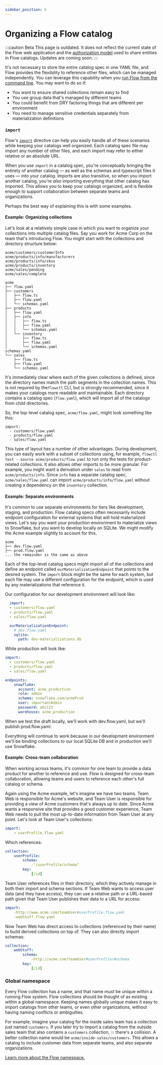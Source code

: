 ```yaml
---
sidebar_position: 5
---
```

# Organizing a Flow catalog

:::caution Beta
This page is outdated. It does not reflect the current state of the Flow web application and the
[authorization model](./authentication.md#authorizing-users-and-authenticating-with-flow) used to share
entities in Flow catalogs. Updates are coming soon.
:::

It's not necessary to store the entire catalog spec in one YAML file, and Flow provides the flexibility to reference other files, which can be managed independently.
You can leverage this capability when you [run Flow from the command line](../concepts/flowctl.md). You may want to do so if:

* You want to ensure shared collections remain easy to find
* You use group data that's managed by different teams
* You could benefit from DRY factoring things that are different per environment
* You need to manage sensitive credentials separately from materialization definitions

### `import`

Flow's [`import`](../concepts/import.md) directive can help you easily handle all of these scenarios while keeping your catalogs well organized. Each catalog spec file may import any number of other files, and each import may refer to either relative or an absolute URL.

When you use `import` in a catalog spec, you're conceptually bringing the entirety of another catalog — as well as the schemas and typescript files it uses — into your catalog. Imports are also transitive, so when you import another catalog, you're _also_ importing everything that other catalog has imported. This allows you to keep your catalogs organized, and is flexible enough to support collaboration between separate teams and organizations.

Perhaps the best way of explaining this is with some examples.

#### Example: Organizing collections

Let's look at a relatively simple case in which you want to organize your collections into multiple catalog files. Say you work for Acme Corp on the team that's introducing Flow. You might start with the collections and directory structure below:

```
acme/customers/customerInfo
acme/products/info/manufacturers
acme/products/info/skus
acme/products/inventory
acme/sales/pending
acme/sales/complete
```

```
acme
├── flow.yaml
├── customers
│   ├── flow.ts
│   ├── flow.yaml
│   └── schemas.yaml
├── products
│   ├── flow.yaml
│   ├── info
│   │   ├── flow.ts
│   │   ├── flow.yaml
│   │   └── schemas.yaml
│   └── inventory
│       ├── flow.ts
│       ├── flow.yaml
│       └── schemas.yaml
schemas.yaml
└── sales
    ├── flow.ts
    ├── flow.yaml
    └── schemas.yaml
```

It's immediately clear where each of the given collections is defined, since the directory names match the path segments in the collection names. This is not required by the`flowctl` CLI, but is strongly recommended, since it makes your catalogs more readable and maintainable. Each directory contains a catalog spec (`flow.yaml`), which will import all of the catalogs from child directories.

So, the top-level catalog spec, `acme/flow.yaml`, might look something like this:

```
import:
  - customers/flow.yaml
  - products/flow.yaml
  - sales/flow.yaml
```

This type of layout has a number of other advantages. During development, you can easily work with a subset of collections using, for example, `flowctl test --source acme/products/flow.yaml` to run only the tests for product-related collections. It also allows other imports to be more granular. For example, you might want a derivation under `sales` to read from `acme/products/info`. Since `info` has a separate catalog spec, `acme/sales/flow.yaml` can import `acme/products/info/flow.yaml` without creating a dependency on the `inventory` collection.

#### Example: Separate environments

It's common to use separate environments for tiers like development, staging, and production. Flow catalog specs often necessarily include endpoint configuration for external systems that will hold materialized views. Let's say you want your production environment to materialize views to Snowflake, but you want to develop locally on SQLite. We might modify the Acme example slightly to account for this.

```
acme
├── dev.flow.yaml
├── prod.flow.yaml
... the remainder is the same as above
```

Each of the top-level catalog specs might import all of the collections and define an endpoint called `ourMaterializationEndpoint` that points to the desired system. The `import` block might be the same for each system, but each file may use a different configuration for the endpoint, which is used by any materializations that reference it.

Our configuration for our development environment will look like:

```yaml title="dev.flow.yaml"
  import:
  - customers/flow.yaml
  - products/flow.yaml
  - sales/flow.yaml

  ourMaterializationEndpoint:
    # dev.flow.yaml
    sqlite:
      path: dev-materializations.db
```

While production will look like:

```yaml title="prod.flow.yaml"
import:
  - customers/flow.yaml
  - products/flow.yaml
  - sales/flow.yaml

endpoints:
    snowflake:
      account: acme_production
      role: admin
      schema: snowflake.com/acmeProd
      user: importantAdmin
      password: abc123
      warehouse: acme_production
```

When we test the draft locally, we'll work with dev.flow.yaml, but we'll publish prod.flow.yaml.

Everything will continue to work because in our development environment we'll be binding collections to our local SQLite DB and in production we'll use Snowflake.

#### Example: Cross-team collaboration

When working across teams, it's common for one team to provide a data product for another to reference and use. Flow is designed for cross-team collaboration, allowing teams and users to reference each other's full catalog or schema. &#x20;

Again using the Acme example, let's imagine we have two teams. Team Web is responsible for Acme's website, and Team User is responsible for providing a view of Acme customers that's always up to date. Since Acme wants a responsive site that provides a good customer experience, Team Web needs to pull the most up-to-date information from Team User at any point. Let's look at Team User's collections:

```yaml title="teamUser.flow.yaml"
import:
    - userProfile.flow.yaml
```

Which references:

```yaml title="userProfile.flow.yaml"
collection:
    userProfile:
        schema:
            -"/userProfile/schema"
        key:
            [/id]
```

Team User references files in their directory, which they actively manage in both their import and schema sections. If Team Web wants to access user data (and they have access), they can use a relative path or a URL-based path given that Team User publishes their data to a URL for access:

```yaml title="teamWeb.flow.yaml"
import:
    -http://www.acme.com/teamUser#userProfile.flow.yaml
    -webStuff.flow.yaml
```

Now Team Web has direct access to collections (referenced by their name) to build derived collections on top of. They can also directly import schemas:

```yaml title="webStuff.flow.yaml"
collection:
    webStuff:
        schema:
            -http://acme.com/teamUser#userProfile/#schema
        key:
            [/id]
```

### Global namespace

Every Flow collection has a name, and that name _must_ be unique within a running Flow system. Flow collections should be thought of as existing within a global namespace. Keeping names globally unique makes it easy to import catalogs from other teams, or even other organizations, without having naming conflicts or ambiguities.

For example, imagine your catalog for the inside sales team has a collection just named `customers`. If you later try to import a catalog from the outside sales team that also contains a `customers` collection, 💥 there's a collision. A better collection name would be `acme/inside-sales/customers`. This allows a catalog to include customer data from separate teams, and also separate organizations.

[Learn more about the Flow namespace.](../concepts/README.md#namespace)
